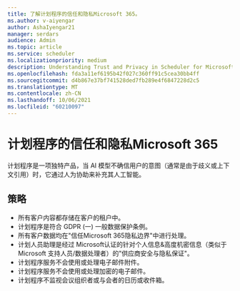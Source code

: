 ```yaml
---
title: 了解计划程序的信任和隐私Microsoft 365。
ms.author: v-aiyengar
author: AshaIyengar21
manager: serdars
audience: Admin
ms.topic: article
ms.service: scheduler
ms.localizationpriority: medium
description: Understanding Trust and Privacy in Scheduler for Microsoft 365 are used with AI models and human assisted AI.
ms.openlocfilehash: fda3a11ef6195b42f027c360ff91c5cea30bb4ff
ms.sourcegitcommit: d4b867e37bf741528ded7fb289e4f6847228d2c5
ms.translationtype: MT
ms.contentlocale: zh-CN
ms.lasthandoff: 10/06/2021
ms.locfileid: "60210097"
---
```

# <a name="trust-and-privacy-in-scheduler-for-microsoft-365"></a>计划程序的信任和隐私Microsoft 365

计划程序是一项独特产品，当 AI 模型不确信用户的意图（通常是由于歧义或上下文引用）时，它通过人为协助来补充其人工智能。 

## <a name="policies"></a>策略

- 所有客户内容都存储在客户的租户中。
- 计划程序是符合 GDPR (一) 一般数据保护条例。
- 所有客户数据均在"信任Microsoft 365隐私边界"中进行处理。
- 计划人员助理是经过 Microsoft认证的针对个人信息&高度机密信息（类似于 Microsoft 支持人员/数据处理者）的"供应商安全与隐私保证"。 
- 计划程序服务不会使用或处理电子邮件附件。
- 计划程序服务不会使用或处理加密的电子邮件。
- 计划程序不监视会议组织者或与会者的日历或收件箱。 
